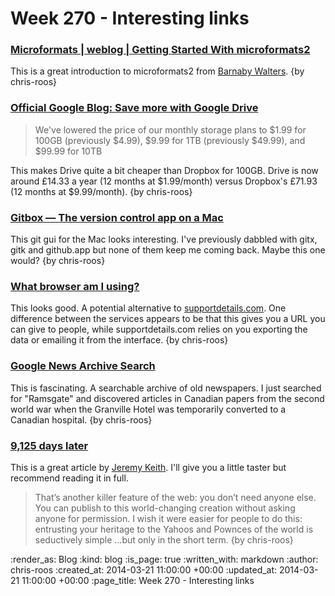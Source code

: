 Week 270 - Interesting links
============================

### [Microformats | weblog | Getting Started With microformats2](http://microformats.org/2014/03/05/getting-started-with-microformats2)

This is a great introduction to microformats2 from [Barnaby Walters](http://waterpigs.co.uk/). {by chris-roos}


### [Official Google Blog: Save more with Google Drive](http://googleblog.blogspot.co.uk/2014/03/save-more-with-google-drive.html)

> We've lowered the price of our monthly storage plans to $1.99 for 100GB (previously $4.99), $9.99 for 1TB (previously $49.99), and $99.99 for 10TB

This makes Drive quite a bit cheaper than Dropbox for 100GB. Drive is now around £14.33 a year (12 months at $1.99/month) versus Dropbox's £71.93 (12 months at $9.99/month). {by chris-roos}


### [Gitbox — The version control app on a Mac](http://www.gitboxapp.com/)

This git gui for the Mac looks interesting. I've previously dabbled with gitx, gitk and github.app but none of them keep me coming back. Maybe this one would? {by chris-roos}


### [What browser am I using?](http://www.whatsmybrowser.org/)

This looks good. A potential alternative to [supportdetails.com](http://supportdetails.com/). One difference between the services appears to be that this gives you a URL you can give to people, while supportdetails.com relies on you exporting the data or emailing it from the interface. {by chris-roos}


### [Google News Archive Search](http://news.google.com/newspapers)

This is fascinating. A searchable archive of old newspapers. I just searched for "Ramsgate" and discovered articles in Canadian papers from the second world war when the Granville Hotel was temporarily converted to a Canadian hospital. {by chris-roos}


### [9,125 days later](http://adactio.com/journal/6712/)

This is a great article by [Jeremy Keith][]. I'll give you a little taster but recommend reading it in full. 

> That’s another killer feature of the web: you don’t need anyone else. You can publish to this world-changing creation without asking anyone for permission. I wish it were easier for people to do this: entrusting your heritage to the Yahoos and Pownces of the world is seductively simple …but only in the short term. {by chris-roos}


[Jeremy Keith]: http://adactio.com/

:render_as: Blog
:kind: blog
:is_page: true
:written_with: markdown
:author: chris-roos
:created_at: 2014-03-21 11:00:00 +00:00
:updated_at: 2014-03-21 11:00:00 +00:00
:page_title: Week 270 - Interesting links
